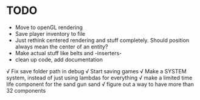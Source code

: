 # TODO

- Move to openGL rendering
- Save player inventory to file
- Just rethink centered rendering and stuff completely. Should position always mean the center of an entity?
- Make actual stuff like belts and -inserters-
- clean up code, add documentation

√ Fix save folder path in debug
√ Start saving games
√ Make a SYSTEM system, instead of just using lambdas for everything
√ make a limited time life component for the sand gun sand
√ figure out a way to have more than 32 components